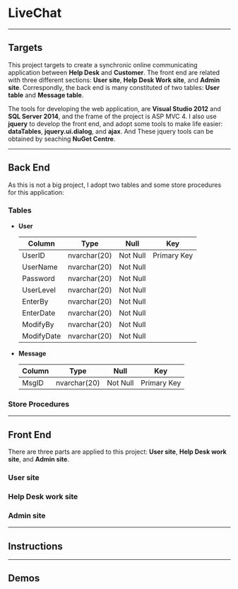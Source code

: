# LiveChat
---
## Targets
This project targets to create a synchronic online communicating application between **Help Desk** and **Customer**. The front end are related with three different sections: **User site**, **Help Desk Work site**, and **Admin site**. Correspondly, the back end is many constituted of two tables: **User table** and **Message table**.

The tools for developing the web application, are **Visual Studio 2012** and **SQL Server 2014**, and the frame of the project is ASP MVC 4. I also use **jquery** to develop the front end, and adopt some tools to make life easier: **dataTables**, **jquery.ui.dialog**, and **ajax**. And These jquery tools can be obtained by seaching **NuGet Centre**.

---
## Back End
As this is not a big project, I adopt two tables and some store procedures for this application:
### Tables
* **User**

    Column  | Type | Null | Key
    --- | --- | --- | ---
    UserID  | nvarchar(20) | Not Null | Primary Key
    UserName  | nvarchar(20) | Not Null |
    Password  | nvarchar(20) | Not Null |
    UserLevel  | nvarchar(20) | Not Null |
    EnterBy  | nvarchar(20) | Not Null |
    EnterDate  | nvarchar(20) | Not Null |
    ModifyBy  | nvarchar(20) | Not Null |
    ModifyDate  | nvarchar(20) | Not Null |

* **Message**

    Column  | Type | Null | Key
    --- | --- | --- | ---
    MsgID  | nvarchar(20) | Not Null | Primary Key

### Store Procedures

---
## Front End
There are three parts are applied to this project: **User site**, **Help Desk work site**, and **Admin site**.
### User site

### Help Desk work site

### Admin site

---
## Instructions

---
## Demos

